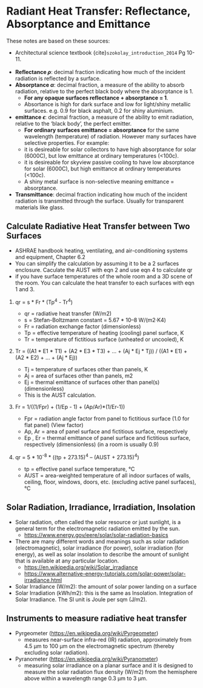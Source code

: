 # Radiant Heat Transfer: Reflectance, Absorptance and Emittance
These notes are based on these sources:
- Architectural science textbook {cite}`szokolay_introduction_2014` Pg 10-11.
<Br></Br>
- **Reflectance $\rho$**: decimal fraction indicating how much of the incident radiation is reflected by a surface.
- **Absorptance $\alpha$**: decimal fraction, a measure of the ability to absorb radiation, relative to the perfect black body where the absorptance is 1. 
  - **For any opaque surfaces reflectance + absorptance = 1**. 
  - Absortance is high for dark surface and low for light/shiny metallic surfaces. e.g. 0.9 for black asphalt, 0.2 for shiny aluminium.
- **emittance $\epsilon$**: decimal fraction, a measure of the ability to emit radiation, relative to the ‘black body’, the perfect emitter.
  - **For ordinary surfaces emittance = absorptance** for the same wavelength (temperature) of radiation. However many surfaces have selective properties. For example: 
  - it is desireable for solar collectors to have high absorptance for solar (6000C), but low emittance at ordinary temperatures (<100c).
  - it is desireable for skyview passive cooling to have low absorptance for solar (6000C), but high emittance at ordinary temperatures (<100c).
  - A shiny metal surface is non-selective meaning emittance = absorptance.
- **Transmittance**: decimal fraction indicating how much of the incident radiation is transmitted through the surface. Usually for transparent materials like glass.

## Calculate Radiative Heat Transfer between Two Surfaces
- ASHRAE handbook  heating, ventilating, and air-conditioning systems and equipment, Chapter 6.2
- You can simplify the calculation by assuming it to be a 2 surfaces enclosure. Caculate the AUST with eqn 2 and use eqn 4 to calculate qr
- if you have surface temperatures of the whole room and a 3D scene of the room. You can calculate the heat transfer to each surfaces with eqn 1 and 3. 

1. qr = s * Fr * (Tp<sup>4</sup> - Tr<sup>4</sup>)
    - qr = radiative heat transfer (W/m2)
    - s = Stefan-Boltzmann constant = 5.67 * 10–8 W/(m2·K4)
    - Fr = radiation exchange factor (dimensionless) 
    - Tp = effective temperature of heating (cooling) panel surface, K 
    - Tr = temperature of fictitious surface (unheated or uncooled), K

2. Tr = ((A1 * E1 * T1) + (A2 * E3 * T3) + ... + (Aj * Ej * Tj)) / ((A1 * E1) + (A2 * E2) + ... + (Aj * Ej))
    - Tj = temperature of surfaces other than panels, K
    - Aj = area of surfaces other than panels, m2 
    - Ej = thermal emittance of surfaces other than panel(s) (dimensionless)
    - This is the AUST calculation.

3. Fr = 1/((1/Fpr) + (1/Ep - 1) + (Ap/Ar)*(1/Er-1))
    - Fpr = radiation angle factor from panel to fictitious surface (1.0 for flat panel) (View factor) 
    - Ap, Ar = area of panel surface and fictitious surface, respectively 
    - Ep , Er = thermal emittance of panel surface and fictitious surface, respectively (dimensionless) (in a room is usually 0.9)

4. qr = 5 * 10<sup>-8</sup> * ((tp + 273.15)<sup>4</sup> – (AUST + 273.15)<sup>4</sup>)
    - tp = effective panel surface temperature, °C 
    - AUST = area-weighted temperature of all indoor surfaces of walls, ceiling, floor, windows, doors, etc. (excluding active panel surfaces), °C

## Solar Radiation, Irradiance, Irradiation, Insolation
- Solar radiation, often called the solar resource or just sunlight, is a general term for the electromagnetic radiation emitted by the sun.
  - https://www.energy.gov/eere/solar/solar-radiation-basics
- There are many different words and meanings such as solar radiation (electromagnetic), solar irradiance (for power), solar irradiation (for energy), as well as solar insolation to describe the amount of sunlight that is available at any particular location.
  - https://en.wikipedia.org/wiki/Solar_irradiance
  - https://www.alternative-energy-tutorials.com/solar-power/solar-irradiance.html
- Solar Irradiance (W/m2): the amount of solar power landing on a surface
- Solar Irradiation (kWh/m2): this is the same as Insolation. Integration of Solar Irradiance. The SI unit is Joule per sqm (J/m2).

## Instruments to measure radiative heat transfer
  - Pyrgeometer (https://en.wikipedia.org/wiki/Pyrgeometer)
    - measures near-surface infra-red (IR) radiation, approximately from 4.5 μm to 100 μm on the electromagnetic spectrum (thereby excluding solar radiation).
  - Pyranometer (https://en.wikipedia.org/wiki/Pyranometer)
    -  measuring solar irradiance on a planar surface and it is designed to measure the solar radiation flux density (W/m2) from the hemisphere above within a wavelength range 0.3 μm to 3 μm.